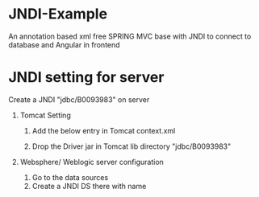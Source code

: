# JNDI-Example
An annotation based xml free SPRING MVC base with JNDI to connect to database and Angular in frontend

# JNDI setting for server

  Create a JNDI "jdbc/B0093983" on server
  
  1. Tomcat Setting
      1. Add the below entry in Tomcat context.xml
          <code><Resource name="jdbc/B0093983"
              auth="Container"
              type="javax.sql.DataSource"
              username=""
              password=""
              url=""
              driverClassName="oracle.jdbc.driver.OracleDriver"
              initialSize="20"
              maxWaitMillis="15000"
              maxTotal="75"
              maxIdle="20"
              maxAge="7200000"
              testOnBorrow="true"
              validationQuery="select 1 from dual"
              /></code> 
              
      2. Drop the Driver jar in Tomcat lib directory "jdbc/B0093983"
      
  2. Websphere/ Weblogic server configuration
      1. Go to the data sources
      2. Create a JNDI DS there with name 
